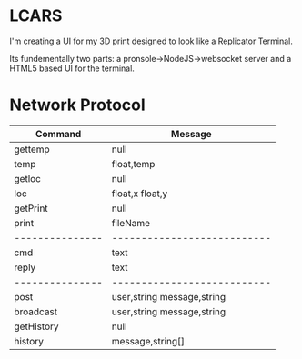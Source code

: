 LCARS
=====

I'm creating a UI for my 3D print designed to look like a Replicator Terminal.

Its fundementally two parts: a pronsole->NodeJS->websocket server and a HTML5 based UI for the terminal.

Network Protocol
================

| Command       |Message                    |
|---------------|---------------------------|
| gettemp       |null                       |       
| temp          |float,temp                 |       
| getloc        |null                       |
| loc		    |float,x float,y            |   
| getPrint	    |null                       |
| print		    |fileName                   |
|---------------|---------------------------|
| cmd		    |text                       |
| reply		    |text                       |
|---------------|---------------------------|
| post		    |user,string message,string |
| broadcast	    |user,string message,string |
| getHistory    |null                       |
| history		|message,string[]           |
 